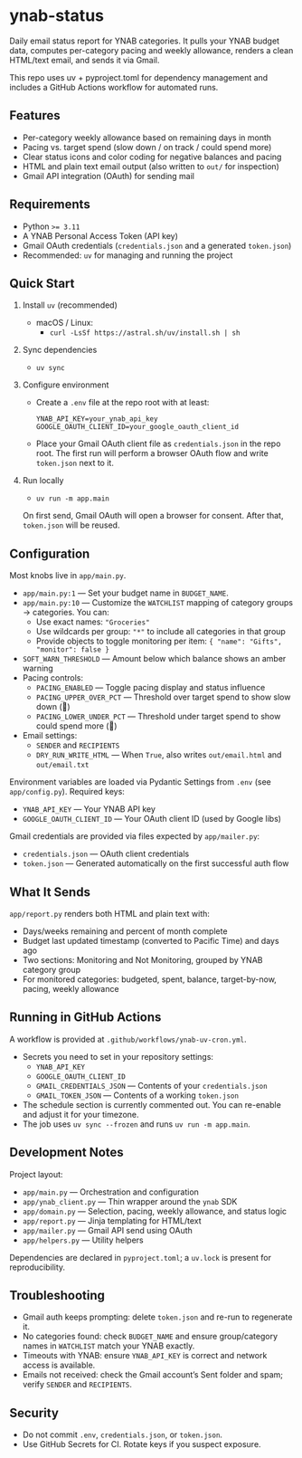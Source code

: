 # ynab-status

Daily email status report for YNAB categories. It pulls your YNAB budget data, computes per-category pacing and weekly allowance, renders a clean HTML/text email, and sends it via Gmail.

This repo uses uv + pyproject.toml for dependency management and includes a GitHub Actions workflow for automated runs.

## Features

- Per-category weekly allowance based on remaining days in month
- Pacing vs. target spend (slow down / on track / could spend more)
- Clear status icons and color coding for negative balances and pacing
- HTML and plain text email output (also written to `out/` for inspection)
- Gmail API integration (OAuth) for sending mail

## Requirements

- Python `>= 3.11`
- A YNAB Personal Access Token (API key)
- Gmail OAuth credentials (`credentials.json` and a generated `token.json`)
- Recommended: `uv` for managing and running the project

## Quick Start

1) Install `uv` (recommended)

   - macOS / Linux:
     - `curl -LsSf https://astral.sh/uv/install.sh | sh`

2) Sync dependencies

   - `uv sync`

3) Configure environment

   - Create a `.env` file at the repo root with at least:

     ```env
     YNAB_API_KEY=your_ynab_api_key
     GOOGLE_OAUTH_CLIENT_ID=your_google_oauth_client_id
     ```

   - Place your Gmail OAuth client file as `credentials.json` in the repo root. The first run will perform a browser OAuth flow and write `token.json` next to it.

4) Run locally

   - `uv run -m app.main`

   On first send, Gmail OAuth will open a browser for consent. After that, `token.json` will be reused.

## Configuration

Most knobs live in `app/main.py`.

- `app/main.py:1` — Set your budget name in `BUDGET_NAME`.
- `app/main.py:10` — Customize the `WATCHLIST` mapping of category groups → categories. You can:
  - Use exact names: `"Groceries"`
  - Use wildcards per group: `"*"` to include all categories in that group
  - Provide objects to toggle monitoring per item: `{ "name": "Gifts", "monitor": false }`
- `SOFT_WARN_THRESHOLD` — Amount below which balance shows an amber warning
- Pacing controls:
  - `PACING_ENABLED` — Toggle pacing display and status influence
  - `PACING_UPPER_OVER_PCT` — Threshold over target spend to show slow down (🐢)
  - `PACING_LOWER_UNDER_PCT` — Threshold under target spend to show could spend more (🐇)
- Email settings:
  - `SENDER` and `RECIPIENTS`
  - `DRY_RUN_WRITE_HTML` — When `True`, also writes `out/email.html` and `out/email.txt`

Environment variables are loaded via Pydantic Settings from `.env` (see `app/config.py`). Required keys:

- `YNAB_API_KEY` — Your YNAB API key
- `GOOGLE_OAUTH_CLIENT_ID` — Your OAuth client ID (used by Google libs)

Gmail credentials are provided via files expected by `app/mailer.py`:

- `credentials.json` — OAuth client credentials
- `token.json` — Generated automatically on the first successful auth flow

## What It Sends

`app/report.py` renders both HTML and plain text with:

- Days/weeks remaining and percent of month complete
- Budget last updated timestamp (converted to Pacific Time) and days ago
- Two sections: Monitoring and Not Monitoring, grouped by YNAB category group
- For monitored categories: budgeted, spent, balance, target-by-now, pacing, weekly allowance

## Running in GitHub Actions

A workflow is provided at `.github/workflows/ynab-uv-cron.yml`.

- Secrets you need to set in your repository settings:
  - `YNAB_API_KEY`
  - `GOOGLE_OAUTH_CLIENT_ID`
  - `GMAIL_CREDENTIALS_JSON` — Contents of your `credentials.json`
  - `GMAIL_TOKEN_JSON` — Contents of a working `token.json`
- The schedule section is currently commented out. You can re-enable and adjust it for your timezone.
- The job uses `uv sync --frozen` and runs `uv run -m app.main`.

## Development Notes

Project layout:

- `app/main.py` — Orchestration and configuration
- `app/ynab_client.py` — Thin wrapper around the `ynab` SDK
- `app/domain.py` — Selection, pacing, weekly allowance, and status logic
- `app/report.py` — Jinja templating for HTML/text
- `app/mailer.py` — Gmail API send using OAuth
- `app/helpers.py` — Utility helpers

Dependencies are declared in `pyproject.toml`; a `uv.lock` is present for reproducibility.

## Troubleshooting

- Gmail auth keeps prompting: delete `token.json` and re-run to regenerate it.
- No categories found: check `BUDGET_NAME` and ensure group/category names in `WATCHLIST` match your YNAB exactly.
- Timeouts with YNAB: ensure `YNAB_API_KEY` is correct and network access is available.
- Emails not received: check the Gmail account’s Sent folder and spam; verify `SENDER` and `RECIPIENTS`.

## Security

- Do not commit `.env`, `credentials.json`, or `token.json`.
- Use GitHub Secrets for CI. Rotate keys if you suspect exposure.
